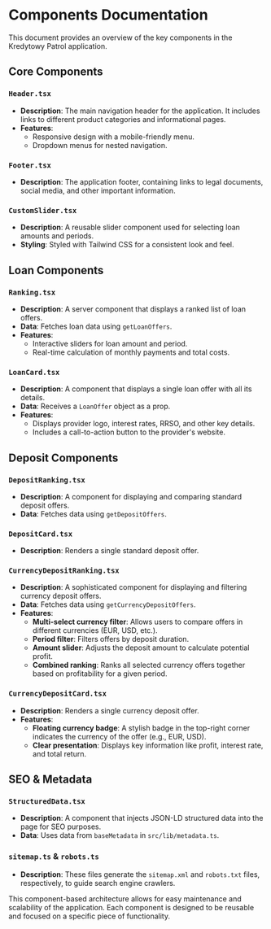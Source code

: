 # Components Documentation

This document provides an overview of the key components in the Kredytowy Patrol application.

## Core Components

### `Header.tsx`
- **Description**: The main navigation header for the application. It includes links to different product categories and informational pages.
- **Features**:
  - Responsive design with a mobile-friendly menu.
  - Dropdown menus for nested navigation.

### `Footer.tsx`
- **Description**: The application footer, containing links to legal documents, social media, and other important information.

### `CustomSlider.tsx`
- **Description**: A reusable slider component used for selecting loan amounts and periods.
- **Styling**: Styled with Tailwind CSS for a consistent look and feel.

## Loan Components

### `Ranking.tsx`
- **Description**: A server component that displays a ranked list of loan offers.
- **Data**: Fetches loan data using `getLoanOffers`.
- **Features**:
  - Interactive sliders for loan amount and period.
  - Real-time calculation of monthly payments and total costs.

### `LoanCard.tsx`
- **Description**: A component that displays a single loan offer with all its details.
- **Data**: Receives a `LoanOffer` object as a prop.
- **Features**:
  - Displays provider logo, interest rates, RRSO, and other key details.
  - Includes a call-to-action button to the provider's website.

## Deposit Components

### `DepositRanking.tsx`
- **Description**: A component for displaying and comparing standard deposit offers.
- **Data**: Fetches data using `getDepositOffers`.

### `DepositCard.tsx`
- **Description**: Renders a single standard deposit offer.

### `CurrencyDepositRanking.tsx`
- **Description**: A sophisticated component for displaying and filtering currency deposit offers.
- **Data**: Fetches data using `getCurrencyDepositOffers`.
- **Features**:
  - **Multi-select currency filter**: Allows users to compare offers in different currencies (EUR, USD, etc.).
  - **Period filter**: Filters offers by deposit duration.
  - **Amount slider**: Adjusts the deposit amount to calculate potential profit.
  - **Combined ranking**: Ranks all selected currency offers together based on profitability for a given period.

### `CurrencyDepositCard.tsx`
- **Description**: Renders a single currency deposit offer.
- **Features**:
  - **Floating currency badge**: A stylish badge in the top-right corner indicates the currency of the offer (e.g., EUR, USD).
  - **Clear presentation**: Displays key information like profit, interest rate, and total return.

## SEO & Metadata

### `StructuredData.tsx`
- **Description**: A component that injects JSON-LD structured data into the page for SEO purposes.
- **Data**: Uses data from `baseMetadata` in `src/lib/metadata.ts`.

### `sitemap.ts` & `robots.ts`
- **Description**: These files generate the `sitemap.xml` and `robots.txt` files, respectively, to guide search engine crawlers.

This component-based architecture allows for easy maintenance and scalability of the application. Each component is designed to be reusable and focused on a specific piece of functionality.
